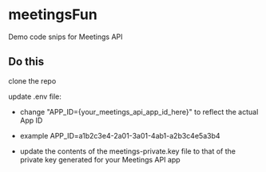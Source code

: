 # meetingsFun
Demo code snips for Meetings API

## Do this
clone the repo

update .env file:

* change "APP_ID={your_meetings_api_app_id_here}" to reflect the actual App ID

* example APP_ID=a1b2c3e4-2a01-3a01-4ab1-a2b3c4e5a3b4

* update the contents of the meetings-private.key file to that of the private key generated for your Meetings API app

